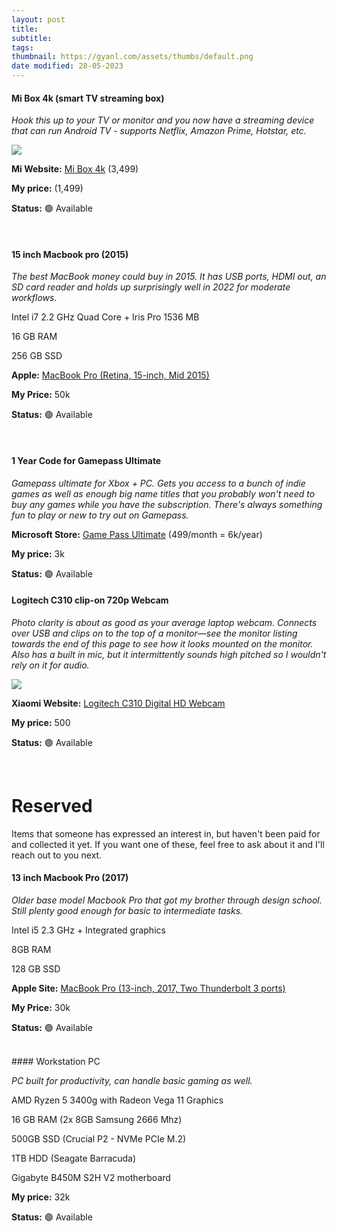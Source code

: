 ```yaml
---
layout: post
title:
subtitle:
tags: 
thumbnail: https://gyanl.com/assets/thumbs/default.png
date modified: 28-05-2023
---
```



#### Mi Box 4k (smart TV streaming box)

_Hook this up to your TV or monitor and you now have a streaming device that can run Android TV - supports Netflix, Amazon Prime, Hotstar, etc._

![](https://gyanl.com/assets/sale-mi-box-4k.jpg)

**Mi Website:** [Mi Box 4k](https://www.mi.com/in/mi-box-4k/) (3,499)

**My price:** (1,499)

**Status:** 🟢 Available

<br>



#### 15 inch Macbook pro (2015)

_The best MacBook money could buy in 2015. It has USB ports, HDMI out, an SD card reader and holds up surprisingly well in 2022 for moderate workflows._ 

Intel i7 2.2 GHz Quad Core + Iris Pro 1536 MB

16 GB RAM

256 GB SSD

**Apple:** [MacBook Pro (Retina, 15-inch, Mid 2015)](https://support.apple.com/kb/sp719?locale=en_IN)

**My Price:** 50k

**Status:** 🟢 Available

<br>


#### 1 Year Code for Gamepass Ultimate

*Gamepass ultimate for Xbox + PC. Gets you access to a bunch of indie games as well as enough big name titles that you probably won't need to buy any games while you have the subscription. There's always something fun to play or new to try out on Gamepass.*

**Microsoft Store:** [Game Pass Ultimate](https://www.xbox.com/en-in/games/store/Xbox-Game-Pass-Ultimate/CFQ7TTC0KHS0) (499/month = 6k/year)

**My price:** 3k

**Status:** 🟢 Available

#### Logitech C310 clip-on 720p Webcam

*Photo clarity is about as good as your average laptop webcam. Connects over USB and clips on to the top of a monitor—see the monitor listing towards the end of this page to see how it looks mounted on the monitor. Also has a built in mic, but it intermittently sounds high pitched so I wouldn't rely on it for audio.*

![](https://gyanl.com/assets/sale-webcam.jpg)

  

**Xiaomi Website:** [Logitech C310 Digital HD Webcam](https://www.amazon.in/Logitech-C310-HD-Webcam-Black/dp/B008QS9KMW/ref=pd_sbs_sccl_3_3/262-5917488-9077814?pd_rd_w=Gg4Vs&content-id=amzn1.sym.d3163d45-cad5-462b-8a7b-a5eb87482d2c&pf_rd_p=d3163d45-cad5-462b-8a7b-a5eb87482d2c&pf_rd_r=8MY779EQ9A49FQ8Q82A4&pd_rd_wg=NQhT0&pd_rd_r=8544c48e-d436-4a1c-acaf-1033681bfe88&pd_rd_i=B008QS9KMW&psc=1)

**My price:** 500

**Status:** 🟢 Available

<br> 

# Reserved

Items that someone has expressed an interest in, but haven't been paid for and collected it yet. If you want one of these, feel free to ask about it and I'll reach out to you next.

#### 13 inch Macbook Pro (2017)

_Older base model Macbook Pro that got my brother through design school. Still plenty good enough for basic to intermediate tasks._

Intel i5 2.3 GHz + Integrated graphics

8GB RAM

128 GB SSD

**Apple Site:** [MacBook Pro (13-inch, 2017, Two Thunderbolt 3 ports)](https://support.apple.com/kb/SP754?locale=en_IN)  

**My Price:** 30k 

**Status:** 🟢 Available

<br>
#### Workstation PC

_PC built for productivity, can handle basic gaming as well._

AMD Ryzen 5 3400g with Radeon Vega 11 Graphics

16 GB RAM (2x 8GB Samsung 2666 Mhz)

500GB SSD (Crucial P2 - NVMe PCIe M.2) 

1TB HDD (Seagate Barracuda)

Gigabyte B450M S2H V2 motherboard

**My price:** 32k

**Status:** 🟢 Available

<br>
